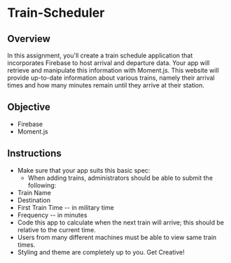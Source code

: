 # Train-Scheduler

## Overview
In this assignment, you'll create a train schedule application that incorporates Firebase to host arrival and departure data. Your app will retrieve and manipulate this information with Moment.js. This website will provide up-to-date information about various trains, namely their arrival times and how many minutes remain until they arrive at their station.

## Objective
- Firebase
- Moment.js

## Instructions
- Make sure that your app suits this basic spec:
	- When adding trains, administrators should be able to submit the following:
- Train Name
- Destination 
- First Train Time -- in military time
- Frequency -- in minutes
- Code this app to calculate when the next train will arrive; this should be relative to the current time.
- Users from many different machines must be able to view same train times.
- Styling and theme are completely up to you. Get Creative!
